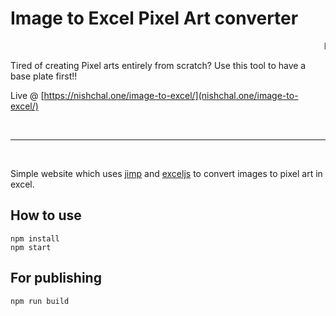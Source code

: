 # Image to Excel Pixel Art converter

<marquee>Hi!</marquee>

Tired of creating Pixel arts entirely from scratch? Use this tool to have a base plate first!!

Live @ [https://nishchal.one/image-to-excel/](nishchal.one/image-to-excel/)

<br><hr><br>


Simple website which uses [jimp](https://github.com/jimp-dev/jimp) and [exceljs](https://github.com/exceljs/exceljs) to convert images to pixel art in excel.

## How to use

```
npm install
npm start
```

## For publishing

```
npm run build
```
